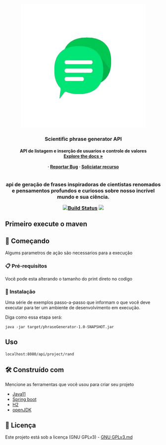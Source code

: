 <div id="top"></div> 

<br />
<div align="center">
  <a href="logo.gif">
    <img src="logo2.gif" alt="Logo" width="400" height="400">
  </a>

  <h3 align="center"> Scientific phrase generator API</h3>

  <h4 align="center">
    API de listagem e inserção de usuarios e controle de valores
    <br />
    <a href="https://github.com/othneildrew/Best-README-Template"><strong>Explore the docs »</strong></a>
    <br />
    <br />
     ·
    <a href="">Reportar Bug</a>
    ·
    <a href="">Soliciatar recurso</a>
  </p>
</div>

<h1 align="center"></h1>

<h3 align="center">
   api de geração de frases inspiradoras de cientistas renomados e pensamentos profundos e curiosos sobre nosso incrível
mundo e sua ciência.
 </a>
 <p align="center">
 
<a href="https://app.travis-ci.com/Mario23junior/Scientific-phrase-generator-API.svg?branch=main" target="_blank"> [![Build Status](https://app.travis-ci.com/Mario23junior/Scientific-phrase-generator-API.svg?branch=main)](https://app.travis-ci.com/github/Mario23junior/Scientific-phrase-generator-API)
<a href="https://en.wikipedia.org/wiki/Representational_state_transfer"><img src="https://img.shields.io/badge/interface-REST-brightgreen.svg?longCache=true&style=flat-square" target="_blank"></a>
</p>
  
## Primeiro execute o maven 

## 🚀 Começando

Algums parametros de ação são necessarios para a execução
### 📋 Pré-requisitos


Você pode esta alterando o tamanho do print direto no codigo


### 🔧 Instalação

Uma série de exemplos passo-a-passo que informam o que você deve executar para ter um ambiente de desenvolvimento em execução.

Diga como essa etapa será:

```
java -jar target/phraseGenerator-1.0-SNAPSHOT.jar

```
 
## Uso

```
localhost:8080/api/project/rand
```

## 🛠️ Construído com

Mencione as ferramentas que você usou para criar seu projeto

* [Java11](http://www.dropwizard.io/1.0.2/docs/)
* [Spring boot](https://spring.io/projects/spring-boot)
* [H2](https://www.h2database.com/html/main.html)
* [openJDK](https://maven.apache.org/)
 
## 📄 Licença

Este projeto está sob a licença (GNU GPLv3) - [GNU GPLv3.md](https://www.gnu.org/licenses/gpl-3.0.pt-br.html)
